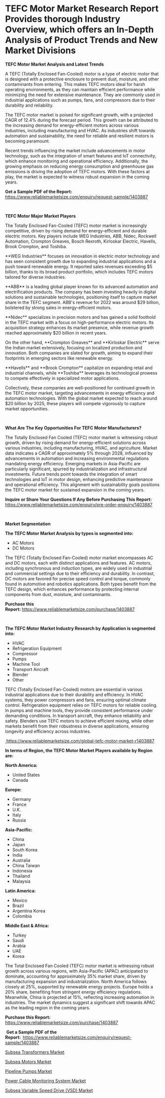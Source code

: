 <p><h1>TEFC Motor Market Research Report Provides thorough Industry Overview, which offers an In-Depth Analysis of Product Trends and New Market Divisions</h1></p><p><strong>TEFC Motor Market Analysis and Latest Trends</strong></p>
<p><p>A TEFC (Totally Enclosed Fan-Cooled) motor is a type of electric motor that is designed with a protective enclosure to prevent dust, moisture, and other contaminants from entering. This makes TEFC motors ideal for harsh operating environments, as they can maintain efficient performance while minimizing the need for extensive maintenance. They are commonly used in industrial applications such as pumps, fans, and compressors due to their durability and reliability.</p><p>The TEFC motor market is poised for significant growth, with a projected CAGR of 12.4% during the forecast period. This growth can be attributed to the increasing demand for energy-efficient motors across various industries, including manufacturing and HVAC. As industries shift towards automation and sustainability, the need for reliable and resilient motors is becoming paramount.</p><p>Recent trends influencing the market include advancements in motor technology, such as the integration of smart features and IoT connectivity, which enhance monitoring and operational efficiency. Additionally, the growing emphasis on reducing energy consumption and greenhouse gas emissions is driving the adoption of TEFC motors. With these factors at play, the market is expected to witness robust expansion in the coming years.</p></p>
<p><strong>Get a Sample PDF of the Report:&nbsp;</strong> <a href="https://www.reliablemarketsize.com/enquiry/request-sample/1403887?utm_campaign=1895&utm_medium=2&utm_source=Github&utm_content=ia&utm_term=28032025&utm_id=tefc-motor">https://www.reliablemarketsize.com/enquiry/request-sample/1403887</a></p>
<p>&nbsp;</p>
<p><strong>TEFC Motor Major Market Players</strong></p>
<p><p>The Totally Enclosed Fan-Cooled (TEFC) motor market is increasingly competitive, driven by rising demand for energy-efficient and durable electric motors. Key players include WEG Industries, ABB, Nidec, Rockwell Automation, Crompton Greaves, Bosch Rexroth, Kirloskar Electric, Havells, Brook Crompton, and Toshiba.</p><p>**WEG Industries** focuses on innovation in electric motor technology and has seen consistent growth due to expanding industrial applications and a push toward renewable energy. It reported sales revenues exceeding $5 billion, thanks to its broad product portfolio, which includes TEFC motors tailored for diverse industries.</p><p>**ABB** is a leading global player known for its advanced automation and electrification products. The company has been investing heavily in digital solutions and sustainable technologies, positioning itself to capture market share in the TEFC segment. ABB's revenue for 2022 was around $29 billion, bolstered by strong sales in energy-efficient motors.</p><p>**Nidec** specializes in precision motors and has gained a solid foothold in the TEFC market with a focus on high-performance electric motors. Its acquisition strategy enhances its market presence, while revenue growth reached approximately $20 billion in recent years.</p><p>On the other hand, **Crompton Greaves** and **Kirloskar Electric** serve the Indian market extensively, focusing on localized production and innovation. Both companies are slated for growth, aiming to expand their footprints in emerging sectors like renewable energy.</p><p>**Havells** and **Brook Crompton** capitalize on expanding retail and industrial channels, while **Toshiba** leverages its technological prowess to compete effectively in specialized motor applications.</p><p>Collectively, these companies are well-positioned for continued growth in the TEFC motor market, targeting advancements in energy efficiency and automation technologies. With the global market expected to reach around $20 billion by 2025, these players will compete vigorously to capture market opportunities.</p></p>
<p>&nbsp;</p>
<p><strong>What Are The Key Opportunities For TEFC Motor Manufacturers?</strong></p>
<p><p>The Totally Enclosed Fan Cooled (TEFC) motor market is witnessing robust growth, driven by rising demand for energy-efficient solutions across various industries, including manufacturing, HVAC, and agriculture. Market data indicates a CAGR of approximately 5% through 2028, influenced by advancements in automation and increasing environmental regulations mandating energy efficiency. Emerging markets in Asia-Pacific are particularly significant, spurred by industrialization and infrastructural investments. Future trends point towards the integration of smart technologies and IoT in motor design, enhancing predictive maintenance and operational efficiency. This alignment with sustainability goals positions the TEFC motor market for sustained expansion in the coming years.</p></p>
<p><strong>Inquire or Share Your Questions If Any Before Purchasing This Report:</strong> <a href="https://www.reliablemarketsize.com/enquiry/pre-order-enquiry/1403887?utm_campaign=1895&utm_medium=2&utm_source=Github&utm_content=ia&utm_term=28032025&utm_id=tefc-motor">https://www.reliablemarketsize.com/enquiry/pre-order-enquiry/1403887</a></p>
<p>&nbsp;</p>
<p><strong>Market Segmentation</strong></p>
<p><strong>The TEFC Motor Market Analysis by types is segmented into:</strong></p>
<p><ul><li>AC Motors</li><li>DC Motors</li></ul></p>
<p><p>The TEFC (Totally Enclosed Fan-Cooled) motor market encompasses AC and DC motors, each with distinct applications and features. AC motors, including synchronous and induction types, are widely used in industrial and commercial settings due to their efficiency and durability. In contrast, DC motors are favored for precise speed control and torque, commonly found in automotive and robotics applications. Both types benefit from the TEFC design, which enhances performance by protecting internal components from dust, moisture, and contaminants.</p></p>
<p><strong>Purchase this Report:&nbsp;</strong><a href="https://www.reliablemarketsize.com/purchase/1403887?utm_campaign=1895&utm_medium=2&utm_source=Github&utm_content=ia&utm_term=28032025&utm_id=tefc-motor">https://www.reliablemarketsize.com/purchase/1403887</a></p>
<p>&nbsp;</p>
<p><strong>The TEFC Motor Market Industry Research by Application is segmented into:</strong></p>
<p><ul><li>HVAC</li><li>Refrigeration Equipment</li><li>Compressor</li><li>Pumps</li><li>Machine Tool</li><li>Transport Aircraft</li><li>Blender</li><li>Other</li></ul></p>
<p><p>TEFC (Totally Enclosed Fan-Cooled) motors are essential in various industrial applications due to their durability and efficiency. In HVAC systems, they power compressors and fans, ensuring optimal climate control. Refrigeration equipment relies on TEFC motors for reliable cooling. In pumps and machine tools, they provide consistent performance under demanding conditions. In transport aircraft, they enhance reliability and safety. Blenders use TEFC motors to achieve efficient mixing, while other markets benefit from their robustness in diverse applications, ensuring longevity and efficiency across industries.</p></p>
<p><a href="https://www.reliablemarketsize.com/global-tefc-motor-market-r1403887?utm_campaign=1895&utm_medium=2&utm_source=Github&utm_content=ia&utm_term=28032025&utm_id=tefc-motor">&nbsp;https://www.reliablemarketsize.com/global-tefc-motor-market-r1403887</a></p>
<p><strong>In terms of Region, the TEFC Motor Market Players available by Region are:</strong></p>
<p>
    <p> <strong> North America: </strong>
        <ul>
            <li>United States</li>
            <li>Canada</li>
        </ul>
        </p> 
    <p> <strong> Europe: </strong>
        <ul>
            <li>Germany</li>
            <li>France</li>
            <li>U.K.</li>
            <li>Italy</li>
            <li>Russia</li>
        </ul>
        </p> 
    <p> <strong> Asia-Pacific: </strong>
        <ul>
            <li>China</li>
            <li>Japan</li>
            <li>South Korea</li>
            <li>India</li>
            <li>Australia</li>
            <li>China Taiwan</li>
            <li>Indonesia</li>
            <li>Thailand</li>
            <li>Malaysia</li>
        </ul>
        </p> 
    <p> <strong> Latin America: </strong>
        <ul>
            <li>Mexico</li>
            <li>Brazil</li>
            <li>Argentina Korea</li>
            <li>Colombia</li>
        </ul>
        </p> 
    <p> <strong> Middle East & Africa: </strong>
        <ul>
            <li>Turkey</li>
            <li>Saudi</li>
            <li>Arabia</li>
            <li>UAE</li>
            <li>Korea</li>
        </ul>
    </p>
    </p>
<p><p>The Total Enclosed Fan Cooled (TEFC) motor market is witnessing robust growth across various regions, with Asia-Pacific (APAC) anticipated to dominate, accounting for approximately 35% market share, driven by manufacturing expansion and industrialization. North America follows closely at 25%, supported by renewable energy projects. Europe holds a 20% share, benefiting from stringent energy efficiency regulations. Meanwhile, China is projected at 15%, reflecting increasing automation in industries. The market dynamics suggest a significant shift towards APAC as the leading region in the coming years.</p></p>
<p><strong>Purchase this Report: </strong><a href="https://www.reliablemarketsize.com/purchase/1403887?utm_campaign=1895&utm_medium=2&utm_source=Github&utm_content=ia&utm_term=28032025&utm_id=tefc-motor">https://www.reliablemarketsize.com/purchase/1403887</a></p>
<p>&nbsp;<strong>Get a Sample PDF of the Report:&nbsp;&nbsp;</strong><a href="https://www.reliablemarketsize.com/enquiry/request-sample/1403887?utm_campaign=1895&utm_medium=2&utm_source=Github&utm_content=ia&utm_term=28032025&utm_id=tefc-motor">https://www.reliablemarketsize.com/enquiry/request-sample/1403887</a></p>
<p><strong></strong></p>
<p><p><a href="https://github.com/floengsubb/Market-Research-Report-List-1/blob/main/subsea-transformers-market.md?utm_campaign=1895&utm_medium=2&utm_source=Github&utm_content=ia&utm_term=28032025&utm_id=tefc-motor">Subsea Transformers Market</a></p><p><a href="https://github.com/ildyduedu/Market-Research-Report-List-1/blob/main/subsea-motors-market.md?utm_campaign=1895&utm_medium=2&utm_source=Github&utm_content=ia&utm_term=28032025&utm_id=tefc-motor">Subsea Motors Market</a></p><p><a href="https://github.com/salkidtodo/Market-Research-Report-List-1/blob/main/pipeline-pumps-market.md?utm_campaign=1895&utm_medium=2&utm_source=Github&utm_content=ia&utm_term=28032025&utm_id=tefc-motor">Pipeline Pumps Market</a></p><p><a href="https://github.com/buluckcapps2/Market-Research-Report-List-1/blob/main/power-cable-monitoring-system-market.md?utm_campaign=1895&utm_medium=2&utm_source=Github&utm_content=ia&utm_term=28032025&utm_id=tefc-motor">Power Cable Monitoring System Market</a></p><p><a href="https://github.com/eleussabra/Market-Research-Report-List-1/blob/main/subsea-variable-speed-drive-vsd-market.md?utm_campaign=1895&utm_medium=2&utm_source=Github&utm_content=ia&utm_term=28032025&utm_id=tefc-motor">Subsea Variable Speed Drive (VSD) Market</a></p></p>